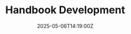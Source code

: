 ---
title: Handbook Development
linkTitle: Handbook Development
date: '2025-05-06T14:19:00Z'
weight: 1
description: Development handbook setup using Hugo and Docsy theme, with guidelines
  for editing, monitoring, linting, and CI/CD processes for maintaining both public
  and internal handbooks.
draft: false
ref: handbook-development
---